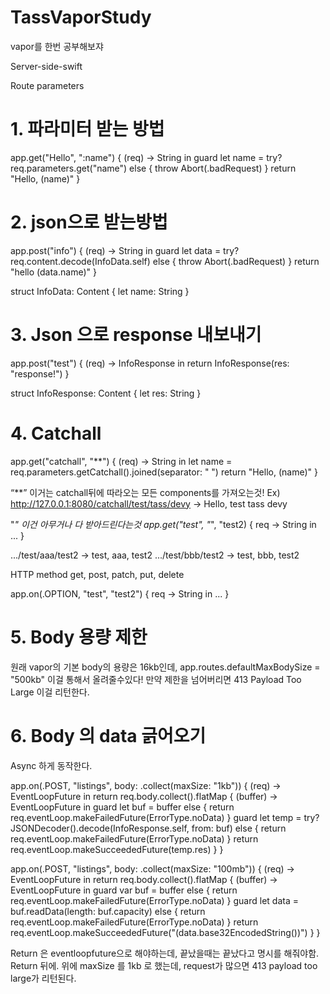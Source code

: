 # TassVaporStudy
vapor를 한번 공부해보쟈


Server-side-swift

Route parameters

# 1. 파라미터 받는 방법

app.get("Hello", ":name") { (req) -> String in
    guard let name = try? req.parameters.get("name") else { throw Abort(.badRequest) }
    return "Hello, \(name)"
  }

# 2. json으로 받는방법

app.post("info") { (req) -> String in
    guard let data = try? req.content.decode(InfoData.self) else { throw Abort(.badRequest) }
    return "hello \(data.name)"
  }

struct InfoData: Content {
  let name: String
}

# 3. Json 으로 response 내보내기

app.post("test") { (req) -> InfoResponse in
    return InfoResponse(res: "response!")
  }

struct InfoResponse: Content {
  let res: String
}



# 4. Catchall

app.get("catchall", "**") { (req) -> String in
    let name = req.parameters.getCatchall().joined(separator: " ")
    return "Hello, \(name)"
  }

“**” 이거는 catchall뒤에 따라오는 모든 components를 가져오는것!
Ex) http://127.0.0.1:8080/catchall/test/tass/devy -> Hello, test tass devy

"*" 이건 아무거나 다 받아드린다는것
app.get("test", "*", "test2) { req -> String in 
    ...
}

.../test/aaa/test2 -> test, aaa, test2
.../test/bbb/test2 -> test, bbb, test2

HTTP method 
get, post, patch, put, delete

app.on(.OPTION, "test", "test2") { req -> String in 
    ...
}


# 5. Body 용량 제한
원래 vapor의 기본 body의 용량은 16kb인데, 
app.routes.defaultMaxBodySize = "500kb"
이걸 통해서 올려줄수있다!
만약 제한을 넘어버리면 413 Payload Too Large 이걸 리턴한다.


# 6. Body 의 data 긁어오기
Async 하게 동작한다.

app.on(.POST, "listings", body: .collect(maxSize: "1kb")) { (req) -> EventLoopFuture<String> in
    return req.body.collect().flatMap { (buffer) -> EventLoopFuture<String> in
      guard let buf = buffer else { return req.eventLoop.makeFailedFuture(ErrorType.noData) }
      guard let temp = try? JSONDecoder().decode(InfoResponse.self, from: buf) else { return req.eventLoop.makeFailedFuture(ErrorType.noData) }
      return req.eventLoop.makeSucceededFuture(temp.res)
    }
  }


app.on(.POST, "listings", body: .collect(maxSize: "100mb")) { (req) -> EventLoopFuture<String> in
    return req.body.collect().flatMap { (buffer) -> EventLoopFuture<String> in
      guard var buf = buffer else { return req.eventLoop.makeFailedFuture(ErrorType.noData) }
      guard let data = buf.readData(length: buf.capacity) else { return req.eventLoop.makeFailedFuture(ErrorType.noData) }
      return req.eventLoop.makeSucceededFuture("\(data.base32EncodedString())")
    }
  }


Return 은 eventloopfuture으로 해야하는데, 끝났을때는 끝났다고 명시를 해줘야함. Return 뒤에. 
위에 maxSize 를 1kb 로 했는데, request가 많으면 413 payload too large가 리턴된다. 

